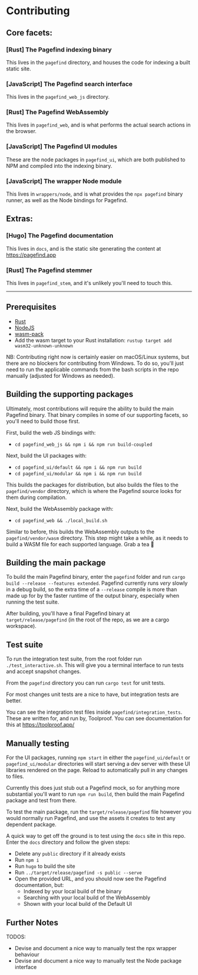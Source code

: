 # Contributing

## Core facets:

### [Rust] The Pagefind indexing binary
This lives in the `pagefind` directory, and houses the code for indexing a built static site.

### [JavaScript] The Pagefind search interface
This lives in the `pagefind_web_js` directory.

### [Rust] The Pagefind WebAssembly
This lives in `pagefind_web`, and is what performs the actual search actions in the browser.

### [JavaScript] The Pagefind UI modules
These are the node packages in `pagefind_ui`, which are both published to NPM and compiled into the indexing binary.

### [JavaScript] The wrapper Node module
This lives in `wrappers/node`, and is what provides the `npx pagefind` binary runner, as well as the Node bindings for Pagefind.

## Extras:

### [Hugo] The Pagefind documentation
This lives in `docs`, and is the static site generating the content at https://pagefind.app

### [Rust] The Pagefind stemmer
This lives in `pagefind_stem`, and it's unlikely you'll need to touch this.

***

## Prerequisites

- [Rust](https://www.rust-lang.org/tools/install)
- [NodeJS](https://nodejs.org/en/download)
- [wasm-pack](https://rustwasm.github.io/wasm-pack/installer/)
- Add the wasm target to your Rust installation: `rustup target add wasm32-unknown-unknown`

NB: Contributing right now is certainly easier on macOS/Linux systems, but there are no blockers for contributing from Windows.
To do so, you'll just need to run the applicable commands from the bash scripts in the repo manually (adjusted for Windows as needed).

## Building the supporting packages

Ultimately, most contributions will require the ability to build the main Pagefind binary.
That binary compiles in some of our supporting facets, so you'll need to build those first.

First, build the web JS bindings with:
- `cd pagefind_web_js && npm i && npm run build-coupled`

Next, build the UI packages with:
- `cd pagefind_ui/default && npm i && npm run build`
- `cd pagefind_ui/modular && npm i && npm run build`

This builds the packages for distribution, but also builds the files to the `pagefind/vendor` directory,
which is where the Pagefind source looks for them during compilation.

Next, build the WebAssembly package with:
- `cd pagefind_web && ./local_build.sh`

Similar to before, this builds the WebAssembly outputs to the `pagefind/vendor/wasm` directory.
This step might take a while, as it needs to build a WASM file for each supported language. Grab a tea 🙂

## Building the main package

To build the main Pagefind binary, enter the `pagefind` folder and run `cargo build --release --features extended`.
Pagefind currently runs _very_ slowly in a debug build, so the extra time of a `--release` compile is more than made up
for by the faster runtime of the output binary, especially when running the test suite.

After building, you'll have a final Pagefind binary at `target/release/pagefind` (in the root of the repo, as we are a cargo workspace).

## Test suite

To run the integration test suite, from the root folder run `./test_interactive.sh`.
This will give you a terminal interface to run tests and accept snapshot changes.

From the `pagefind` directory you can run `cargo test` for unit tests.

For most changes unit tests are a nice to have, but integration tests are better.

You can see the integration test files inside `pagefind/integration_tests`. These are written for, and run by, Toolproof.
You can see documentation for this at https://toolproof.app/

## Manually testing

For the UI packages, running `npm start` in either the `pagefind_ui/default` or `pagefind_ui/modular` directories will
start serving a dev server with these UI libraries rendered on the page. Reload to automatically pull in any changes to files.

Currently this does just stub out a Pagefind mock, so for anything more substantial you'll want to run `npm run build`, then build
the main Pagefind package and test from there.

To test the main package, run the `target/release/pagefind` file however you would normally run Pagefind, and use the assets it creates
to test any dependent package.

A quick way to get off the ground is to test using the `docs` site in this repo. Enter the `docs` directory and follow the given steps:

- Delete any `public` directory if it already exists
- Run `npm i`
- Run `hugo` to build the site
- Run `../target/release/pagefind -s public --serve`
- Open the provided URL, and you should now see the Pagefind documentation, but:
  - Indexed by your local build of the binary
  - Searching with your local build of the WebAssembly
  - Shown with your local build of the Default UI

## Further Notes

TODOS:
- Devise and document a nice way to manually test the npx wrapper behaviour
- Devise and document a nice way to manually test the Node package interface
